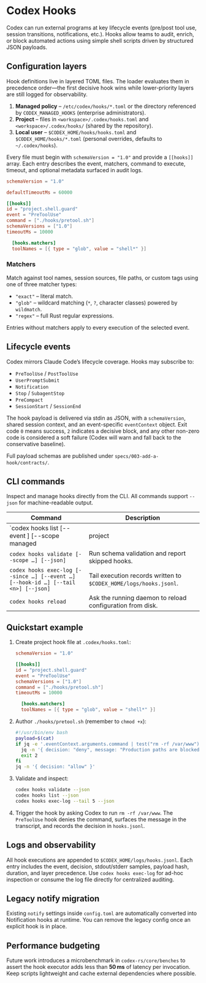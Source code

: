 # Codex Hooks

Codex can run external programs at key lifecycle events (pre/post tool use,
session transitions, notifications, etc.). Hooks allow teams to audit, enrich,
or block automated actions using simple shell scripts driven by structured JSON
payloads.

## Configuration layers

Hook definitions live in layered TOML files. The loader evaluates them in
precedence order—the first decisive hook wins while lower-priority layers are
still logged for observability.

1. **Managed policy** – `/etc/codex/hooks/*.toml` or the directory referenced by
   `CODEX_MANAGED_HOOKS` (enterprise administrators).
2. **Project** – files in `<workspace>/.codex/hooks.toml` and
   `<workspace>/.codex/hooks/` (shared by the repository).
3. **Local user** – `$CODEX_HOME/hooks/hooks.toml` and `$CODEX_HOME/hooks/*.toml`
   (personal overrides, defaults to `~/.codex/hooks`).

Every file must begin with `schemaVersion = "1.0"` and provide a `[[hooks]]`
array. Each entry describes the event, matchers, command to execute, timeout,
and optional metadata surfaced in audit logs.

```toml
schemaVersion = "1.0"

defaultTimeoutMs = 60000

[[hooks]]
id = "project.shell.guard"
event = "PreToolUse"
command = ["./hooks/pretool.sh"]
schemaVersions = ["1.0"]
timeoutMs = 10000

  [hooks.matchers]
  toolNames = [{ type = "glob", value = "shell*" }]
```

### Matchers

Match against tool names, session sources, file paths, or custom tags using one
of three matcher types:

- `"exact"` – literal match.
- `"glob"` – wildcard matching (`*`, `?`, character classes) powered by
  `wildmatch`.
- `"regex"` – full Rust regular expressions.

Entries without matchers apply to every execution of the selected event.

## Lifecycle events

Codex mirrors Claude Code’s lifecycle coverage. Hooks may subscribe to:

- `PreToolUse` / `PostToolUse`
- `UserPromptSubmit`
- `Notification`
- `Stop` / `SubagentStop`
- `PreCompact`
- `SessionStart` / `SessionEnd`

The hook payload is delivered via stdin as JSON, with a `schemaVersion`, shared
session context, and an event-specific `eventContext` object. Exit code `0`
means success, `2` indicates a decisive block, and any other non-zero code is
considered a soft failure (Codex will warn and fall back to the conservative
baseline).

Full payload schemas are published under `specs/003-add-a-hook/contracts/`.

## CLI commands

Inspect and manage hooks directly from the CLI. All commands support `--json`
for machine-readable output.

| Command | Description |
| --- | --- |
| `codex hooks list [--event <name>] [--scope managed|project|local] [--json]` | View registry snapshot and per-layer statistics. |
| `codex hooks validate [--scope …] [--json]` | Run schema validation and report skipped hooks. |
| `codex hooks exec-log [--since …] [--event …] [--hook-id …] [--tail <n>] [--json]` | Tail execution records written to `$CODEX_HOME/logs/hooks.jsonl`. |
| `codex hooks reload` | Ask the running daemon to reload configuration from disk. |

## Quickstart example

1. Create project hook file at `.codex/hooks.toml`:

    ```toml
    schemaVersion = "1.0"

    [[hooks]]
    id = "project.shell.guard"
    event = "PreToolUse"
    schemaVersions = ["1.0"]
    command = ["./hooks/pretool.sh"]
    timeoutMs = 10000

      [hooks.matchers]
      toolNames = [{ type = "glob", value = "shell*" }]
    ```

2. Author `./hooks/pretool.sh` (remember to `chmod +x`):

    ```bash
    #!/usr/bin/env bash
    payload=$(cat)
    if jq -e '.eventContext.arguments.command | test("rm -rf /var/www")' <<<"$payload"; then
      jq -n '{ decision: "deny", message: "Production paths are blocked" }'
      exit 2
    fi
    jq -n '{ decision: "allow" }'
    ```

3. Validate and inspect:

    ```bash
    codex hooks validate --json
    codex hooks list --json
    codex hooks exec-log --tail 5 --json
    ```

4. Trigger the hook by asking Codex to run `rm -rf /var/www`. The `PreToolUse`
   hook denies the command, surfaces the message in the transcript, and records
   the decision in `hooks.jsonl`.

## Logs and observability

All hook executions are appended to `$CODEX_HOME/logs/hooks.jsonl`. Each entry
includes the event, decision, stdout/stderr samples, payload hash, duration, and
layer precedence. Use `codex hooks exec-log` for ad-hoc inspection or consume
the log file directly for centralized auditing.

## Legacy notify migration

Existing `notify` settings inside `config.toml` are automatically converted into
Notification hooks at runtime. You can remove the legacy config once an explicit
hook is in place.

## Performance budgeting

Future work introduces a microbenchmark in `codex-rs/core/benches` to assert the
hook executor adds less than **50 ms** of latency per invocation. Keep scripts
lightweight and cache external dependencies where possible.
